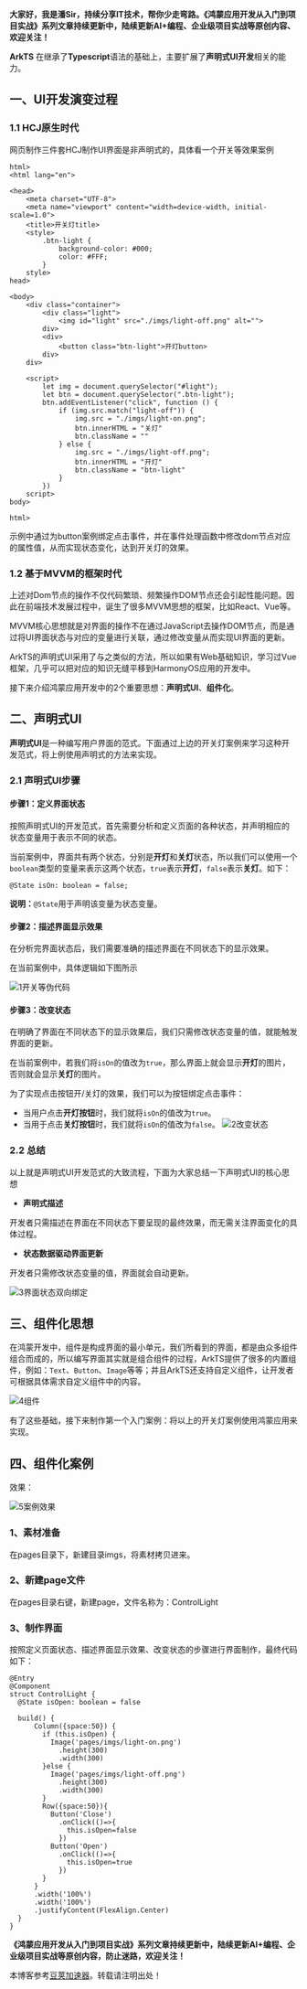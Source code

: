 ​ **大家好，我是潘Sir，持续分享IT技术，帮你少走弯路。《鸿蒙应用开发从入门到项目实战》系列文章持续更新中，陆续更新AI+编程、企业级项目实战等原创内容、欢迎关注！**

**ArkTS** 在继承了**Typescript**语法的基础上，主要扩展了**声明式UI开发**相关的能力。

## 一、UI开发演变过程

### 1.1 HCJ原生时代

网页制作三件套HCJ制作UI界面是非声明式的，具体看一个开关等效果案例

```
html>
<html lang="en">

<head>
    <meta charset="UTF-8">
    <meta name="viewport" content="width=device-width, initial-scale=1.0">
    <title>开关灯title>
    <style>
        .btn-light {
            background-color: #000;
            color: #FFF;
        }
    style>
head>

<body>
    <div class="container">
        <div class="light">
            <img id="light" src="./imgs/light-off.png" alt="">
        div>
        <div>
            <button class="btn-light">开灯button>
        div>
    div>

    <script>
        let img = document.querySelector("#light");
        let btn = document.querySelector(".btn-light");
        btn.addEventListener("click", function () {
            if (img.src.match("light-off")) {
                img.src = "./imgs/light-on.png";
                btn.innerHTML = "关灯"
                btn.className = ""
            } else {
                img.src = "./imgs/light-off.png";
                btn.innerHTML = "开灯"
                btn.className = "btn-light"
            }
        })
    script>
body>

html>
```

​ 示例中通过为button案例绑定点击事件，并在事件处理函数中修改dom节点对应的属性值，从而实现状态变化，达到开关灯的效果。

### 1.2 基于MVVM的框架时代

​ 上述对Dom节点的操作不仅代码繁琐、频繁操作DOM节点还会引起性能问题。因此在前端技术发展过程中，诞生了很多MVVM思想的框架，比如React、Vue等。

​ MVVM核心思想就是对界面的操作不在通过JavaScript去操作DOM节点，而是通过将UI界面状态与对应的变量进行关联，通过修改变量从而实现UI界面的更新。

​ ArkTS的声明式UI采用了与之类似的方法，所以如果有Web基础知识，学习过Vue框架，几乎可以把对应的知识无缝平移到HarmonyOS应用的开发中。

​ 接下来介绍鸿蒙应用开发中的2个重要思想：**声明式UI**、**组件化**。

## 二、声明式UI

**声明式UI**是一种编写用户界面的范式。下面通过上边的开关灯案例来学习这种开发范式，将上例使用声明式的方法来实现。

### 2.1 声明式UI步骤

#### 步骤1：定义界面状态

按照声明式UI的开发范式，首先需要分析和定义页面的各种状态，并声明相应的状态变量用于表示不同的状态。

当前案例中，界面共有两个状态，分别是**开灯**和**关灯**状态，所以我们可以使用一个`boolean`类型的变量来表示这两个状态，`true`表示**开灯**，`false`表示**关灯**。如下：

```
@State isOn: boolean = false;
```

**说明：**`@State`用于声明该变量为状态变量。

#### 步骤2：描述界面显示效果

在分析完界面状态后，我们需要准确的描述界面在不同状态下的显示效果。

在当前案例中，具体逻辑如下图所示

![1开关等伪代码]()

#### 步骤3：改变状态

在明确了界面在不同状态下的显示效果后，我们只需修改状态变量的值，就能触发界面的更新。

在当前案例中，若我们将`isOn`的值改为`true`，那么界面上就会显示**开灯**的图片，否则就会显示**关灯**的图片。

为了实现点击按钮开/关灯的效果，我们可以为按钮绑定点击事件：

* 当用户点击**开灯按钮**时，我们就将`isOn`的值改为`true`。
* 当用于点击**关灯按钮**时，我们就将`isOn`的值改为`false`。
  ![2改变状态]()

### 2.2 总结

以上就是声明式UI开发范式的大致流程，下面为大家总结一下声明式UI的核心思想

* **声明式描述**

开发者只需描述在界面在不同状态下要呈现的最终效果，而无需关注界面变化的具体过程。

* **状态数据驱动界面更新**

开发者只需修改状态变量的值，界面就会自动更新。

![3界面状态双向绑定]()

## 三、组件化思想

​ 在鸿蒙开发中，组件是构成界面的最小单元，我们所看到的界面，都是由众多组件组合而成的，所以编写界面其实就是组合组件的过程，ArkTS提供了很多的内置组件，例如：`Text`、`Button`、`Image`等等；并且ArkTS还支持自定义组件，让开发者可根据具体需求自定义组件中的内容。

![4组件]()

​ 有了这些基础，接下来制作第一个入门案例：将以上的开关灯案例使用鸿蒙应用来实现。

## 四、组件化案例

效果：

![5案例效果]()

### 1、素材准备

在pages目录下，新建目录imgs，将素材拷贝进来。

### 2、新建page文件

在pages目录右键，新建page，文件名称为：ControlLight

### 3、制作界面

按照定义页面状态、描述界面显示效果、改变状态的步骤进行界面制作，最终代码如下：

```
@Entry
@Component
struct ControlLight {
  @State isOpen: boolean = false

  build() {
      Column({space:50}) {
        if (this.isOpen) {
          Image('pages/imgs/light-on.png')
            .height(300)
            .width(300)
        }else {
          Image('pages/imgs/light-off.png')
            .height(300)
            .width(300)
        }
        Row({space:50}){
          Button('Close')
            .onClick(()=>{
              this.isOpen=false
            })
          Button('Open')
            .onClick(()=>{
              this.isOpen=true
            })
        }
      }
      .width('100%')
      .width('100%')
      .justifyContent(FlexAlign.Center)
  }
}
```

**《鸿蒙应用开发从入门到项目实战》系列文章持续更新中，陆续更新AI+编程、企业级项目实战等原创内容，防止迷路，欢迎关注！**

本博客参考[豆荚加速器](https://doujiaa.com)。转载请注明出处！
